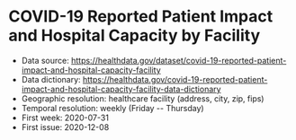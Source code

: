 # COVID-19 Reported Patient Impact and Hospital Capacity by Facility

- Data source:
  https://healthdata.gov/dataset/covid-19-reported-patient-impact-and-hospital-capacity-facility
- Data dictionary:
  https://healthdata.gov/covid-19-reported-patient-impact-and-hospital-capacity-facility-data-dictionary
- Geographic resolution: healthcare facility (address, city, zip, fips)
- Temporal resolution: weekly (Friday -- Thursday)
- First week: 2020-07-31
- First issue: 2020-12-08
